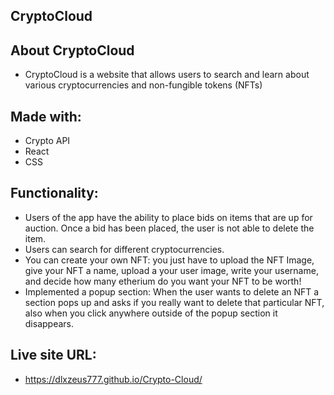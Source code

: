 ## CryptoCloud

## About CryptoCloud

- CryptoCloud is a website that allows users to search and learn about various cryptocurrencies and non-fungible tokens (NFTs)

## Made with:

- Crypto API
- React
- CSS

## Functionality:

- Users of the app have the ability to place bids on items that are up for auction. Once a bid has been placed, the user is not able to delete the item.
- Users can search for different cryptocurrencies.
- You can create your own NFT: you just have to upload the NFT Image, give your NFT a name, upload a your user image, write your username, and decide how many etherium do you want your NFT to be worth!
- Implemented a popup section: When the user wants to delete an NFT a section pops up and asks if you really want to delete that particular NFT, also when you click anywhere outside of the popup section it disappears.

## Live site URL:

- https://dlxzeus777.github.io/Crypto-Cloud/
